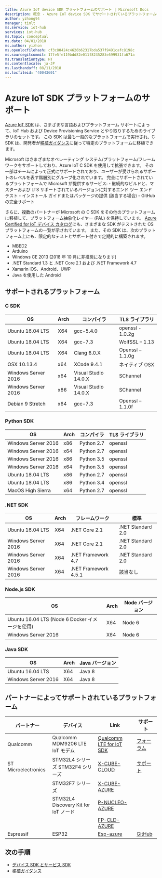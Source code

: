 ```yaml
---
title: Azure IoT device SDK プラットフォームのサポート | Microsoft Docs
description: 概念 - Azure IoT device SDK でサポートされているプラットフォームの一覧
author: yzhong94
manager: timlt
ms.service: iot-hub
services: iot-hub
ms.topic: conceptual
ms.date: 04/01/2018
ms.author: yizhon
ms.openlocfilehash: cf3c80424c4626b62317bda537f9491cafc8198c
ms.sourcegitcommit: 17fe5fe119bdd82e011f8235283e599931fa671a
ms.translationtype: HT
ms.contentlocale: ja-JP
ms.lasthandoff: 08/11/2018
ms.locfileid: "40043601"
---
```

# <a name="azure-iot-sdks-platform-support"></a>Azure IoT SDK プラットフォームのサポート

[Azure IoT SDK](iot-hub-devguide-sdks.md) は、さまざまな言語およびプラットフォーム サポートによって、IoT Hub および Device Provisioning Service とやり取りするためのライブラリのセットです。  この SDK は最も一般的なプラットフォームで実行され、C SDK は、開発者が[移植ガイダンス](https://github.com/Azure/azure-c-shared-utility/blob/master/devdoc/porting_guide.md)に従って特定のプラットフォームに移植できます。 

Microsoft はさまざまなオペレーティング システム/プラットフォーム/フレームワークをサポートしており、Azure IoT C SDK を使用して拡張できます。  その一部はチームによって正式にサポートされており、ユーザーが受けられるサポートのレベルを表す階層別にグループ化されています。  完全にサポートされているプラットフォームで Microsoft が提供するサービス:
    - 継続的なビルドと、マスターおよび LTS サポートされているバージョンに対するエンド ツー エンド テスト
    - インストール ガイドまたはパッケージの提供 (該当する場合)
    - GitHub の完全サポート

さらに、複数のパートナーが Microsoft の C SDK をその他のプラットフォームに移植して、プラットフォーム抽象化レイヤー (PAL) を保持しています。  [Azure Certified for IoT デバイス カタログ](https://catalog.azureiotsolutions.com/)にも、さまざまな SDK がテストされた OS プラットフォームの一覧が示されています。  また、その SDK は、次のプラットフォーム上にも、限定的なテストとサポート付きで定期的に構築されます。
- MBED2
- Arduino
- Windows CE 2013 (2018 年 10 月に非推奨になります)
- .NET Standard 1.3 と .NET Core 2.1 および .NET Framework 4.7
- Xamarin iOS、Android、UWP
- Java を使用した Android

## <a name="supported-platforms"></a>サポートされるプラットフォーム
### <a name="c-sdk"></a>C SDK
| OS                  | Arch | コンパイラ             | TLS ライブラリ       |
|---------------------|------|----------------------|-------------------|
| Ubuntu 16.04 LTS    | X64  | gcc-5.4.0            | openssl  - 1.0.2g |
| Ubuntu 18.04 LTS    | X64  | gcc-7.3              | WolfSSL – 1.13    |
| Ubuntu 18.04 LTS    | X64  | Clang 6.0.X          | Openssl – 1.1.0g  |
| OSX 10.13.4         | x64  | XCode 9.4.1          | ネイティブ OSX        |
| Windows Server 2016 | x64  | Visual Studio 14.0.X | SChannel          |
| Windows Server 2016 | x86  | Visual Studio 14.0.X | SChannel          |
| Debian 9 Stretch    | x64  | gcc-7.3              | Openssl – 1.1.0f  |

### <a name="python-sdk"></a>Python SDK
| OS                  | Arch | コンパイラ   | TLS ライブラリ |
|---------------------|------|------------|-------------|
| Windows Server 2016 | x86  | Python 2.7 | openssl     |
| Windows Server 2016 | x64  | Python 2.7 | openssl     |
| Windows Server 2016 | x86  | Python 3.5 | openssl     |
| Windows Server 2016 | x64  | Python 3.5 | openssl     |
| Ubuntu 18.04 LTS    | x86  | Python 2.7 | openssl     |
| Ubuntu 18.04 LTS    | x86  | Python 3.4 | openssl     |
| MacOS High Sierra   | x64  | Python 2.7 | openssl     |

### <a name="net-sdk"></a>.NET SDK
| OS                  | Arch | フレームワーク            | 標準          |
|---------------------|------|----------------------|-------------------|
| Ubuntu 16.04 LTS    | X64  | .NET Core 2.1        | .NET Standard 2.0 |
| Windows Server 2016 | X64  | .NET Core 2.1        | .NET Standard 2.0 |
| Windows Server 2016 | X64  | .NET Framework 4.7   | .NET Standard 2.0 |
| Windows Server 2016 | X64  | .NET Framework 4.5.1 | 該当なし               |

### <a name="nodejs-sdk"></a>Node.js SDK
| OS                                           | Arch | Node バージョン |
|----------------------------------------------|------|--------------|
| Ubuntu 16.04 LTS (Node 6 Docker イメージを使用) | X64  | Node 6       |
| Windows Server 2016                          | X64  | Node 6       |

### <a name="java-sdk"></a>Java SDK
| OS                  | Arch | Java バージョン |
|---------------------|------|--------------|
| Ubuntu 16.04 LTS    | X64  | Java 8       |
| Windows Server 2016 | X64  | Java 8       |

## <a name="partner-supported-platforms"></a>パートナーによってサポートされているプラットフォーム
| パートナー             | デバイス                            | Link                     | サポート |
|---------------------|------------------------------------|--------------------------|---------|
| Qualcomm            | Qualcomm MDM9206 LTE IoT モデム     | [Qualcomm LTE for IoT SDK](https://developer.qualcomm.com/software/lte-iot-sdk) | [フォーラム](https://developer.qualcomm.com/forums/software/lte-iot-sdk)   |
| ST Microelectronics | STM32L4 シリーズ STM32F4 シリーズ      | [X-CUBE-CLOUD](https://www.st.com/content/st_com/en/products/embedded-software/mcus-embedded-software/stm32-embedded-software/stm32cube-expansion-packages/x-cube-cloud.html)             | [サポート](https://www.st.com/content/st_com/en/support/support-home.html) |
|                     | STM32F7 シリーズ                     | [X-CUBE-AZURE](https://www.st.com/content/st_com/en/products/embedded-software/mcus-embedded-software/stm32-embedded-software/stm32cube-expansion-packages/x-cube-azure.html)             |         |
|                     | STM32L4 Discovery Kit for IoT ノード | [P-NUCLEO-AZURE](https://www.st.com/content/st_com/en/products/evaluation-tools/solution-evaluation-tools/communication-and-connectivity-solution-eval-boards/p-nucleo-azure1.html)          |         |
|                     |                                    | [FP-CLD-AZURE](https://www.st.com/content/st_com/en/products/embedded-software/mcus-embedded-software/stm32-embedded-software/stm32-ode-function-pack-sw/fp-cld-azure1.html)            |         |
| Espressif           | ESP32                              | [Esp-azure](https://github.com/espressif/esp-azure)                | [GitHub](https://github.com/espressif/esp-azure)  |

## <a name="next-steps"></a>次の手順
- [デバイス SDK とサービス SDK](iot-hub-devguide-sdks.md)
- [移植ガイダンス](https://github.com/Azure/azure-c-shared-utility/blob/master/devdoc/porting_guide.md)